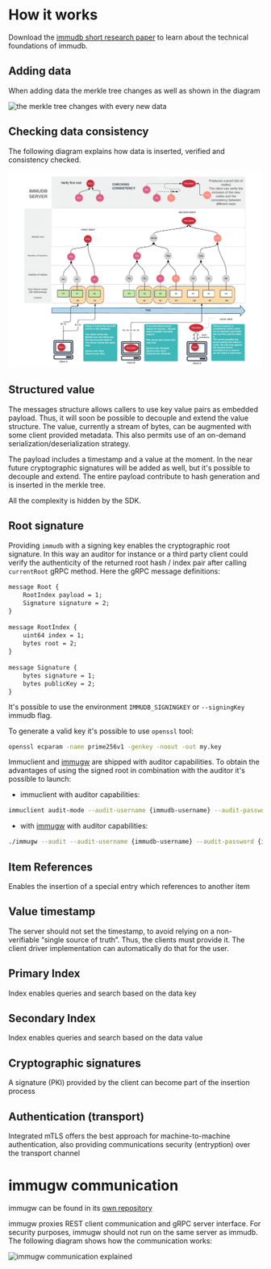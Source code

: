 # How it works

Download the [immudb short research paper](https://codenotary.com/technologies/immudb/) to learn about the technical foundations of immudb.

## Adding data

When adding data the merkle tree changes as well as shown in the diagram

![the merkle tree changes with every new data](https://github.com/codenotary/immudb/raw/master/img/immudb-adding-data-diagram.png)

## Checking data consistency

The following diagram explains how data is inserted, verified and consistency checked.

![How immudb data consistency works](https://github.com/codenotary/immudb/raw/master/img/immudb-consistency-diagram.png)


## Structured value

The messages structure allows callers to use key value pairs as embedded payload. Thus, it will soon be possible to decouple and extend
the value structure. The value, currently a stream of bytes, can be augmented with some client provided metadata.
This also permits use of an on-demand serialization/deserialization strategy.

The payload includes a timestamp and a value at the moment. In the near future cryptographic signatures will be added as well, but it's
possible to decouple and extend. The entire payload contribute to hash generation and is inserted in
the merkle tree.

All the complexity is hidden by the SDK.

## Root signature

Providing `immudb` with a signing key enables the cryptographic root signature.
In this way an auditor for instance or a third party client could verify the authenticity of the returned root hash / index pair after calling `currentRoot` gRPC method.
Here the gRPC message definitions:
```
message Root {
	RootIndex payload = 1;
	Signature signature = 2;
}

message RootIndex {
	uint64 index = 1;
	bytes root = 2;
}

message Signature {
	bytes signature = 1;
	bytes publicKey = 2;
}
```
It's possible to use the environment `IMMUDB_SIGNINGKEY` or `--signingKey` immudb flag.

To generate a valid key it's possible to use `openssl` tool:
```bash
openssl ecparam -name prime256v1 -genkey -noout -out my.key
```
Immuclient and [immugw](https://github.com/codenotary/immugw) are shipped with auditor capabilities.
To obtain the advantages of using the signed root in combination with the auditor it's possible to launch:
* immuclient with auditor capabilities:
```bash
immuclient audit-mode --audit-username {immudb-username} --audit-password {immudb-pw} --audit-signature validate
```
* with [immugw](https://github.com/codenotary/immugw) with auditor capabilities:
```bash
./immugw --audit --audit-username {immudb-username} --audit-password {immudb-pw} --audit-signature validate
```

## Item References

Enables the insertion of a special entry which references to another item

## Value timestamp

The server should not set the timestamp, to avoid relying on a non-verifiable “single source of truth”.
Thus, the clients must provide it. The client driver implementation can automatically do that for the user.

## Primary Index

Index enables queries and search based on the data key

## Secondary Index

Index enables queries and search based on the data value

## Cryptographic signatures

A signature (PKI) provided by the client can become part of the insertion process

## Authentication (transport)

Integrated mTLS offers the best approach for machine-to-machine authentication, also providing communications security (entryption) over the transport channel

# immugw communication
immugw can be found in its [own repository](https://github.com/codenotary/immugw)

immugw proxies REST client communication and gRPC server interface. For security purposes, immugw should not run on the same server as immudb. The following diagram shows how the communication works:

![immugw communication explained](/diagram-immugw.svg)
